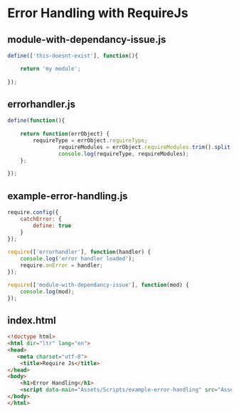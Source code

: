 # Error Handling with RequireJs

## module-with-dependancy-issue.js

```javascript
define(['this-doesnt-exist'], function(){

	return 'my module';
	
});
```

## errorhandler.js

```javascript
define(function(){
	
	return function(errObject) {
		requireType = errObject.requireType; 
                requireModules = errObject.requireModules.trim().split(' ');
                console.log(requireType, requireModules);
	};
	
});
```

## example-error-handling.js

```javascript
require.config({
	catchError: {
		define: true
	}
});
  
require(['errorhandler'], function(handler) {
	console.log('error handler loaded');
	require.onError = handler;
});

require(['module-with-dependancy-issue'], function(mod) {
	console.log(mod);
});
```

## index.html

```html
<!doctype html>
<html dir="ltr" lang="en">
<head>
   <meta charset="utf-8">
	<title>Require Js</title>
</head>
<body>
	<h1>Error Handling</h1>
	<script data-main="Assets/Scripts/example-error-handling" src="Assets/Scripts/Require.min.js"></script>
</body>
</html>
```

